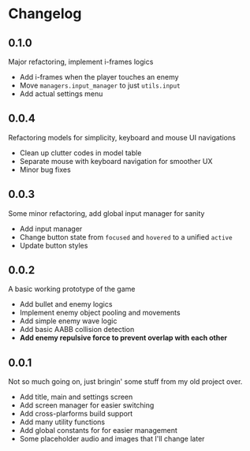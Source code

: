 # Changelog

## 0.1.0

Major refactoring, implement i-frames logics

- Add i-frames when the player touches an enemy
- Move `managers.input_manager` to just `utils.input`
- Add actual settings menu

## 0.0.4

Refactoring models for simplicity, keyboard and mouse UI navigations

- Clean up clutter codes in model table
- Separate mouse with keyboard navigation for smoother UX
- Minor bug fixes

## 0.0.3

Some minor refactoring, add global input manager for sanity

- Add input manager
- Change button state from `focused` and `hovered` to a unified `active`
- Update button styles

## 0.0.2

A basic working prototype of the game

- Add bullet and enemy logics
- Implement enemy object pooling and movements
- Add simple enemy wave logic
- Add basic AABB collision detection
- **Add enemy repulsive force to prevent overlap with each other**

## 0.0.1

Not so much going on, just bringin' some stuff from my old project over.

- Add title, main and settings screen
- Add screen manager for easier switching
- Add cross-plarforms build support
- Add many utility functions
- Add global constants for for easier management
- Some placeholder audio and images that I'll change later
